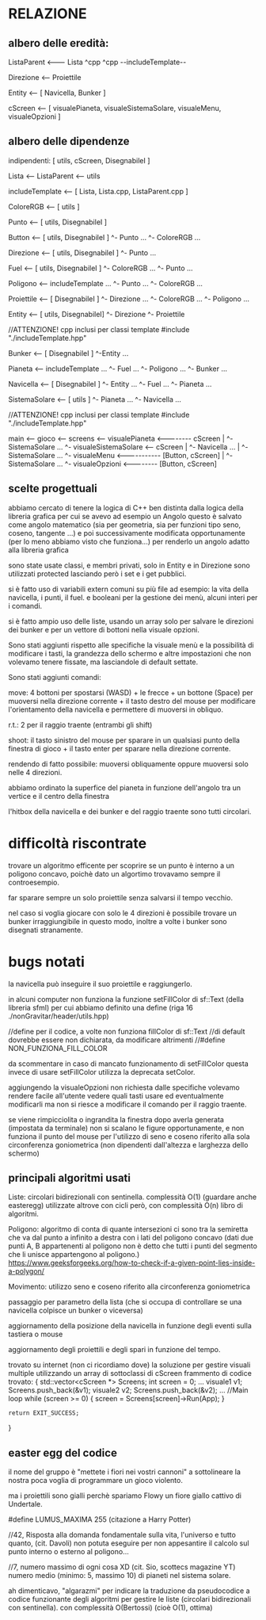 # RELAZIONE

## albero delle eredità:

ListaParent <--- Lista
  ^cpp             ^cpp
   --includeTemplate--

Direzione <-- Proiettile

Entity <-- [ Navicella, Bunker ]

cScreen  <-- [ visualePianeta, visualeSistemaSolare, visualeMenu, visualeOpzioni ]

## albero delle dipendenze

indipendenti:
[ utils, cScreen, DisegnabileI ]

Lista <-- ListaParent <-- utils

includeTemplate <-- [ Lista, Lista.cpp, ListaParent.cpp ]

ColoreRGB <-- [ utils ]

Punto <-- [ utils, DisegnabileI ]

Button <-- [ utils, DisegnabileI ]
        ^- Punto ...
        ^- ColoreRGB ...

Direzione <-- [ utils, DisegnabileI ]
           ^- Punto ...

Fuel <-- [ utils, DisegnabileI ]
      ^- ColoreRGB ...
      ^- Punto ...

Poligono <-- includeTemplate ...
          ^- Punto ...
          ^- ColoreRGB ...

Proiettile <-- [ DisegnabileI ]
            ^- Direzione ...
            ^- ColoreRGB ...
            ^- Poligono ...

Entity <-- [ utils, DisegnabileI]
        ^- Direzione
        ^- Proiettile

//ATTENZIONE! cpp inclusi per classi template
#include "./includeTemplate.hpp"

Bunker <-- [ DisegnabileI ]
        ^-Entity ...

Pianeta <-- includeTemplate ...
         ^- Fuel ...
         ^- Poligono ...
         ^- Bunker ...

Navicella <-- [ DisegnabileI ]
           ^- Entity ...
           ^- Fuel ...
           ^- Pianeta ...

SistemaSolare <-- [ utils ]
               ^- Pianeta ...
               ^- Navicella ...

//ATTENZIONE! cpp inclusi per classi template
#include "./includeTemplate.hpp"

main <-- gioco <-- screens <-- visualePianeta <-------- cScreen
                            |                        ^- SistemaSolare ...
                            ^- visualeSistemaSolare <-- cScreen
                            |                        ^- Navicella ...
                            |                        ^- SistemaSolare ...
                            ^- visualeMenu <----------- [Button, cScreen]
                            |                        ^- SistemaSolare ...
                            ^- visualeOpzioni <-------- [Button, cScreen]

## scelte progettuali

abbiamo cercato di tenere la logica di C++ ben distinta dalla logica della libreria grafica
per cui se avevo ad esempio un Angolo questo è salvato come angolo matematico
(sia per geometria, sia per funzioni tipo seno, coseno, tangente ...)
e poi successivamente modificata opportunamente (per lo meno abbiamo visto che funziona...)
per renderlo un angolo adatto alla libreria grafica

sono state usate classi, e membri privati, solo in Entity e in Direzione sono utilizzati protected
lasciando però i set e i get pubblici.

si è fatto uso di variabili extern comuni su più file ad esempio:
la vita della navicella, 
i punti,
il fuel.
e booleani per la gestione dei menù,
alcuni interi per i comandi.

si è fatto ampio uso delle liste, usando un array solo per salvare le direzioni dei bunker e per un vettore di bottoni nella visuale opzioni.

Sono stati aggiunti rispetto alle specifiche la visuale menù e la possibilità di modificare i tasti,
la grandezza dello schermo e altre impostazioni che non volevamo tenere fissate, ma lasciandole di default settate.

Sono stati aggiunti comandi:

move:
4 bottoni per spostarsi (WASD) +
le frecce +
un bottone (Space) per muoversi nella direzione corrente +
il tasto destro del mouse per modificare l'orientamento della navicella
e permettere di muoversi in obliquo.

r.t.:
2 per il raggio traente (entrambi gli shift)

shoot:
il tasto sinistro del mouse per sparare in un qualsiasi punto della finestra di gioco +
il tasto enter per sparare nella direzione corrente.

rendendo di fatto possibile:
muoversi obliquamente oppure muoversi solo nelle 4 direzioni.

abbiamo ordinato la superfice del pianeta in funzione dell'angolo tra un vertice
e il centro della finestra

l'hitbox della navicella e dei bunker e del raggio traente sono tutti circolari.

# difficoltà riscontrate

trovare un algoritmo efficente per scoprire se un punto è interno a un poligono concavo, poichè
dato un algortimo trovavamo sempre il controesempio.

far sparare sempre un solo proiettile senza salvarsi il tempo vecchio.

nel caso si voglia giocare con solo le 4 direzioni è possibile trovare un bunker irraggiungibile in questo modo, inoltre a volte i bunker sono disegnati stranamente.

# bugs notati

la navicella può inseguire il suo proiettile e raggiungerlo.

in alcuni computer non funziona la funzione setFillColor di sf::Text (della libreria sfml)
per cui abbiamo definito una define (riga 16 ./nonGravitar/header/utils.hpp)

//define per il codice, a volte non funziona fillColor di sf::Text
//di default dovrebbe essere non dichiarata, da modificare altrimenti
//#define NON_FUNZIONA_FILL_COLOR

da scommentare in caso di mancato funzionamento di setFillColor
questa invece di usare setFillColor utilizza la deprecata setColor.

aggiungendo la visualeOpzioni non richiesta dalle specifiche
volevamo rendere facile all'utente vedere quali tasti usare
ed eventualmente modificarli ma non si riesce a modificare il comando per il raggio traente.

se viene rimpicciolita o ingrandita la finestra dopo averla generata (impostata da terminale)
non si scalano le figure opportunamente, e non funziona il punto del mouse per l'utilizzo di seno e coseno riferito alla sola circonferenza goniometrica (non dipendenti dall'altezza e larghezza dello schermo)

## principali algoritmi usati

Liste: circolari bidirezionali con sentinella.
complessità O(1) (guardare anche easteregg)
utilizzate altrove con cicli però, con complessità O(n)
libro di algoritmi.

Poligono: algoritmo di conta di quante intersezioni ci sono tra la semiretta che va
dal punto a infinito a destra con i lati del poligono concavo
(dati due punti A, B appartenenti al poligono non è detto che tutti i punti del segmento che li unisce appartengono al poligono.)
https://www.geeksforgeeks.org/how-to-check-if-a-given-point-lies-inside-a-polygon/

Movimento: utilizzo seno e coseno riferito alla circonferenza goniometrica

passaggio per parametro della lista (che si occupa di controllare
se una navicella colpisce un bunker o viceversa)

aggiornamento della posizione della navicella in funzione degli eventi sulla tastiera o mouse

aggiornamento degli proiettili e degli spari in funzione del tempo.

trovato su internet (non ci ricordiamo dove)
la soluzione per gestire visuali multiple
utilizzando un array di sottoclassi di cScreen
frammento di codice trovato:
{
  std::vector<cScreen *> Screens;
	int screen = 0;
	...
	visuale1 v1;
	Screens.push_back(&v1);
	visuale2 v2;
	Screens.push_back(&v2);
  ...
  //Main loop
	while (screen >= 0)
	{
		screen = Screens[screen]->Run(App);
	}

	return EXIT_SUCCESS;
}

## easter egg del codice

il nome del gruppo è "mettete i fiori nei vostri cannoni"
a sottolineare la nostra poca voglia di programmare un gioco violento.

ma i proiettili sono gialli perchè spariamo Flowy
un fiore giallo cattivo di Undertale.

#define LUMUS_MAXIMA 255 (citazione a Harry Potter)

//42, Risposta alla domanda fondamentale sulla vita, l'universo e tutto quanto, (cit. Davoli)
non potuta eseguire per non appesantire il calcolo sul punto interno o esterno al poligono...

//7, numero massimo di ogni cosa XD (cit. Sio, scottecs magazine YT)
numero medio (minimo: 5, massimo 10) di pianeti nel sistema solare.

ah dimenticavo,
"algarazmi" per indicare la traduzione da pseudocodice a codice funzionante
degli algoritmi per gestire le liste (circolari bidirezionali con sentinella).
con complessità O(Bertossi) (cioè O(1), ottima)